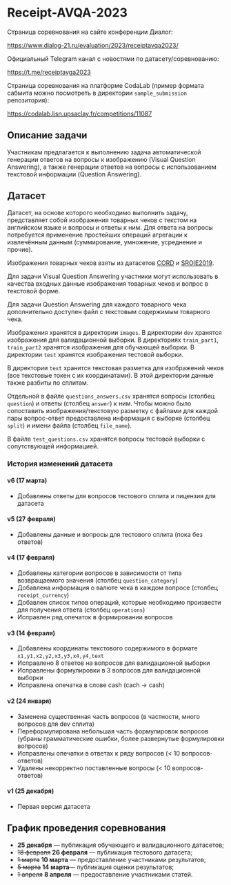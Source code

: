 # Receipt-AVQA-2023

Страница соревнования на сайте конференции Диалог:

https://www.dialog-21.ru/evaluation/2023/receiptavqa2023/

Официальный Telegram канал с новостями по датасету/соревнованию:

https://t.me/receiptavga2023

Страница соревнования на платформе CodaLab (пример формата сабмита можно посмотреть в директории `sample_submission` репозитория):

https://codalab.lisn.upsaclay.fr/competitions/11087

## Описание задачи

Участникам предлагается к выполнению задача автоматической генерации ответов на вопросы к изображению (Visual Question Answering), а также генерации ответов на вопросы с использованием текстовой информации (Question Answering).
## Датасет 

Датасет, на основе которого необходимо выполнить задачу, представляет собой изображения товарных чеков с текстом на английском языке и вопросы и ответы к ним.  Для ответа на вопросы потребуется применение простейших операций агрегации к извлечённым данным (суммирование, умножение, усреднение и прочие).

Изображения товарных чеков взяты из датасетов [CORD](https://openreview.net/pdf?id=SJl3z659UH) и [SROIE2019](https://arxiv.org/pdf/2103.10213.pdf).

Для задачи Visual Question Answering участники могут использовать в качества входных данные изображения товарных чеков и вопрос в текстовой форме.

Для задачи Question Answering для каждого товарного чека дополнительно доступен файл с текстовым содержимым товарного чека. 

Изображения хранятся в директории `images`. В директории `dev` хранятся изображения для валидационной выборки. В директориях `train_part1`, `train_part2` хранятся изображения для обучающей выборки. В директории `test` хранятся изображения тестовой выборки.

В директории `text` хранится текстовая разметка для изображений чеков (все текстовые токен с их координатами). В этой директории данные также разбиты по сплитам.

Отдельной в файле `questions_answers.csv` хранятся вопросы (столбец `question`) и ответы (столбец `answer`) к ним. Чтобы можно было сопоставить изображения/текстовую разметку с файлами для каждой пары вопрос-ответ предоставлена информация с выборке (столбец `split`) и имени файла (столбец `file_name`).

В файле `test_questions.csv` хранятся вопросы тестовой выборки с сопутствующей информацией.

### История изменений датасета

#### v6 (17 марта)

- Добавлены ответы для вопросов тестового сплита и лицензия для датасета

#### v5 (27 февраля)

- Добавлены данные и вопросы для тестового сплита (пока без ответов)

#### v4 (17 февраля)

- Добавлены категории вопросов в зависимости от типа возвращаемого значения (столбец `question_category`)
- Добавлена информация о валюте чека в каждом вопросе (столбец `receipt_currency`)
- Добавлен список типов операций, которые необходимо произвести для получения ответа (столбец `operations`)
- Исправлен ряд опечаток в формировании вопросов

#### v3 (14 февраля)

- Добавлены координаты текстового содержимого в формате `x1,y1,x2,y2,x3,y3,x4,y4,text`
- Исправлено 8 ответов на вопросов для валидационной выборки
- Исправлены формулировки в 3 вопросов для валидационной выборки
- Исправлена опечатка в слове cash (cach -> cash)

#### v2 (24 января)

- Заменена существенная часть вопросов (в частности, много вопросов для dev сплита)
- Переформулирована небольшая часть формулировок вопросов (убраны грамматические ошибки, более развернутые формулировки вопросов)
- Исправлены опечатки в ответах к ряду вопросов (< 10 вопросов-ответов)
- Удалены некорректно поставленные вопросы (< 10 вопросов-ответов)

#### v1 (25 декабря)

- Первая версия датасета

## График проведения соревнования

* **25 декабря** — публикация обучающего и валидационного датасетов;
* ~~18 февраля~~ **26 февраля** — публикация тестового датасета;
* ~~1 марта~~ **10 марта** — предоставление участниками результатов;
* ~~5 марта~~ **14 марта**— публикация оценки результатов;
* ~~1 апреля~~ **8 апреля** — предоставление участниками статей.


